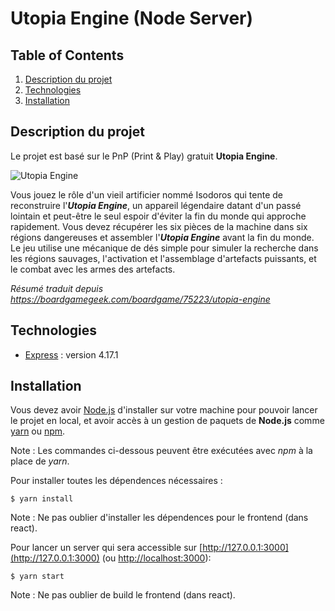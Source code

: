 # Utopia Engine (Node Server)

## Table of Contents
1. [Description du projet](#description-du-projet)
2. [Technologies](#technologies)
3. [Installation](#installation)

## Description du projet
Le projet est basé sur le PnP (Print & Play) gratuit **Utopia Engine**.

![Utopia Engine](https://cf.geekdo-images.com/HTsjNQHQQMf029lmvlOFqA__itemrep/img/BX4Bcn68QCWJHaEIrCG5mTioiCE=/fit-in/246x300/filters:strip_icc()/pic1827127.jpg)

Vous jouez le rôle d'un vieil artificier nommé Isodoros qui tente de reconstruire l'***Utopia Engine***, un appareil légendaire datant d'un passé lointain et peut-être le seul espoir d'éviter la fin du monde qui approche rapidement. Vous devez récupérer les six pièces de la machine dans six régions dangereuses et assembler l'***Utopia Engine*** avant la fin du monde. Le jeu utilise une mécanique de dés simple pour simuler la recherche dans les régions sauvages, l'activation et l'assemblage d'artefacts puissants, et le combat avec les armes des artefacts.

*Résumé traduit depuis https://boardgamegeek.com/boardgame/75223/utopia-engine*

## Technologies
* [Express](https://expressjs.com/fr/) : version 4.17.1

## Installation
Vous devez avoir [Node.js](https://nodejs.org/fr/) d'installer sur votre machine pour pouvoir lancer le projet en local, et avoir accès à un gestion de paquets de **Node.js** comme [yarn](https://yarnpkg.com/) ou [npm](https://www.npmjs.com/).

Note : Les commandes ci-dessous peuvent être exécutées avec *npm* à la place de *yarn*.

Pour installer toutes les dépendences nécessaires : 
```
$ yarn install
```

Note : Ne pas oublier d'installer les dépendences pour le frontend (dans react).

Pour lancer un server qui sera accessible sur [http://127.0.0.1:3000](http://127.0.0.1:3000) (ou  [http://localhost:3000](http://localhost:3000)):
```
$ yarn start
```

Note : Ne pas oublier de build le frontend (dans react).
